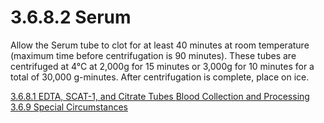 # 3.6.8.2 Serum

Allow the Serum tube to clot for at least 40 minutes at room temperature (maximum time before centrifugation is 90 minutes).  These tubes are centrifuged at 4°C at 2,000g for 15 minutes or 3,000g for 10 minutes for a total of 30,000 g-minutes. After centrifugation is complete, place on ice.


<div class="center">
<div class="btn-group">
  <a href=":pages_path:/manuals/blood-collection-processing/3-06-08-01-edta-scat1-citrate.md" class="btn btn-default">
    <span class="glyphicon glyphicon-chevron-left"></span>
    3.6.8.1 EDTA, SCAT-1, and Citrate Tubes
  </a>

  <a href=":pages_path:/manuals/blood-collection-processing" class="btn btn-default">
    <span class="glyphicon glyphicon-chevron-up"></span>
    Blood Collection and Processing
  </a>

  <a href=":pages_path:/manuals/blood-collection-processing/3-06-09-special-circumstances.md" class="btn btn-success">
    3.6.9 Special Circumstances
    <span class="glyphicon glyphicon-chevron-right"></span>
  </a>
</div>
</div>
